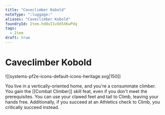 ```yaml
---
title: "Caveclimber Kobold"
noteType: ":luggage:"
aliases: "Caveclimber Kobold"
foundryId: Item.hd0uI1vOd5XKwPdq
tags:
  - Item
draft: true
---
```


# Caveclimber Kobold
![[systems-pf2e-icons-default-icons-heritage.svg|150]]

You live in a vertically-oriented home, and you're a consummate climber. You gain the [[Combat Climber]] skill feat, even if you don't meet the prerequisites. You can use your clawed feet and tail to Climb, leaving your hands free. Additionally, if you succeed at an Athletics check to Climb, you critically succeed instead.
